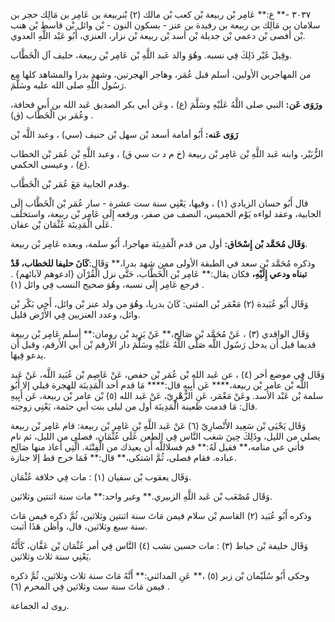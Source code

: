 ٣٠٣٧ -** ع:** عَامِر بْن ربيعة بْن كعب بْن مالك (٢) بْنربيعة بن عَامِر بن مَالِك حجر بن سلامان بن مَالِك بن ربيعة بن رفيدة بن عنز - بسكون النون - بْن وائل بْن قاسط بْن هنب بْن أفصى بْن دعمي بْن جديلة بْن أسد بْن ربيعة بْن نزار، العنزي، أَبُو عَبْد اللَّهِ العدوي.

وقِيلَ غَيْر ذَلِكَ فِي نسبه. وهُوَ والد عَبد اللَّهِ بْن عَامِر بْن ربيعة، حليف آل الْخَطَّاب.

من المهاجرين الأولين، أسلم قبل عُمَر، وهاجر الهجرتين، وشهد بدرا والمشاهد كلها مع رَسُول اللَّهِ صلى الله عليه وسَلَّمَ.

**ورَوَى عَن:** النبي صلى اللَّهُ عَلَيْهِ وسَلَّمَ (ع) ، وعَن أبي بكر الصديق عَبد الله بن أَبي قحافة، وعُمَر بن الْخَطَّاب (ق) .

**رَوَى عَنه:** أَبُو أمامة أسعد بْن سهل بْن حنيف (سي) ، وعبد اللَّه بْن

الزُّبَيْر، وابنه عَبد اللَّهِ بْن عَامِر بْن ربيعة (خ م د ت سي ق) ، وعبد اللَّهِ بْن عُمَر بْن الخطاب (ع) ، وعيسى الحكمي.

وقدم الجابية مَعَ عُمَر بْن الْخَطَّاب.

قال أَبُو حسان الزيادي (١) ، وفيها، يَعْنِي سنة ست عشرة - سار عُمَر بْن الْخَطَّاب إِلَى الجابية، وعقد لواءه يَوْم الخميس، النصف من صفر، ورفعه إِلَى عَامِر بْن ربيعة، واستخلف عَلَى الْمَدِينَة عُثْمَان بْن عفان.

**وَقَال مُحَمَّد بْن إِسْحَاق:** أول من قدم الْمَدِينَة مهاجرا، أَبُو سلمة، وبعده عَامِر بْن ربيعة.

وذكره مُحَمَّد بْن سعد في الطبقة الأولى ممن شهد بدرا،** وَقَال:**كَانَ حليفا للخطاب، قَدْ تبناه ودعي إِلَيْهِ،** فكان يقال:** عَامِر بْن الْخَطَّاب، حَتَّى نزل الْقُرْآن {ادعوهم لآبائهم} . فرجع عَامِر إِلَى نسبه، وهُوَ صحيح النسب فِي وائل (١) .

وَقَال أَبُو عُبَيدة (٢) مَعْمَر بْن المثنى: كَانَ بدريا، وهُوَ من ولد عنز بْن وائل، أَخِي بَكْر بْن وائل، وعدد العنزيين فِي الأَرْض قليل.

وَقَال الواقدي (٣) ، عَنْ مُحَمَّد بْن صَالِح،** عَنْ يَزِيد بْن رومان:** أسلم عَامِر بْن ربيعة قديما قبل أَن يدخل رَسُول اللَّه صَلَّى اللَّهُ عَلَيْهِ وسَلَّمَ دار الأَرقم بْن أَبي الأَرقم، وقبل أَن يدعو فِيهَا.

وَقَال فِي موضع أخر (٤) ، عن عَبد الله بْن عُمَر بْن حفص، عَنْ عَاصِم بْن عُبَيد اللَّه، عَنْ عَبد اللَّه بْن عامر بْن ربيعة،**** عَن أَبِيهِ قال:**** مَا قدم أحد الْمَدِينَة للهجرة قبلي إلا أَبُو سلمة بْن عَبْد الأسد. وعَنْ مَعْمَر، عَنِ الزُّهْرِيّ، عَنْ عَبد الله (٥) بْن عامر بْن ربيعة، عَن أَبِيهِ قال: مَا قدمت ظعينة الْمَدِينَة أول من ليلى بنت أبي حثمة، يَعْنِي زوجته.

وَقَال يَحْيَى بْن سَعِيد الأَنْصارِيّ (٦) عَنْ عَبد اللَّهِ بْنِ عَامِر بْن ربيعة: قام عَامِر بْن ربيعة يصلي من الليل، وذَلِكَ حِينَ شغب النَّاس فِي الطعن عَلَى عُثْمَان، فصلى من الليل، ثم نام فأتي عي منامه،** فقيل لَهُ:** قم فسلاللَّه أَن يعيذك من الْفِتْنَة. الَّتِي أعاذ منها صَالِح عباده. فقام فصلى، ثُمَّ اشتكى،** قال:** فَمَا خرج قط إلا جنازة.

وَقَال يعقوب بْن سفيان (١) : مات فِي خلافة عُثْمَان.

وَقَال مُصْعَب بْن عَبد اللَّهِ الزبيري.** وغير واحد:** مات سنة اثنتين وثلاثين.

وذكره أَبُو عُبَيد (٢) القاسم بْن سلام فيمن مَاتَ سنة اثنتين وثلاثين، ثُمَّ ذكره فيمن مَاتَ سنة سبع وثلاثين، قال، وأظن هَذَا أثبت.

وَقَال خليفة بْن خياط (٣) : مات حسين نشب (٤) النَّاس فِي أمر عُثْمَان بْن عَفَّان، كَأَنَّهُ يَعْنِي سنة ثلاث وثلاثين.

وحكى أَبُو سُلَيْمان بْن زبر (٥) ،** عَنِ المدائني:** أَنَّهُ مَاتَ سنة ثلاث وثلاثين، ثُمَّ ذكره فيمن مَاتَ سنة ست وثلاثين فِي المحرم (٦) .

روى له الجماعة.